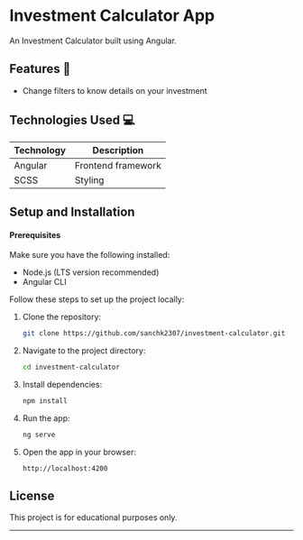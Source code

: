 # Investment Calculator App

An Investment Calculator built using Angular.

## Features 🌟

- Change filters to know details on your investment

## Technologies Used 💻

| Technology       | Description                        |
|------------------|------------------------------------|
| Angular          | Frontend framework                 |
| SCSS             | Styling                            |

## Setup and Installation

#### Prerequisites

Make sure you have the following installed:
- Node.js (LTS version recommended)
- Angular CLI

Follow these steps to set up the project locally:

1. Clone the repository:
   ```bash
   git clone https://github.com/sanchk2307/investment-calculator.git
   ```
2. Navigate to the project directory:
   ```bash
   cd investment-calculator
   ```
3. Install dependencies:
   ```bash
   npm install
   ```
4. Run the app:
   ```bash
   ng serve
   ```
5. Open the app in your browser:
   ```
   http://localhost:4200
   ```

## License

This project is for educational purposes only.

---
